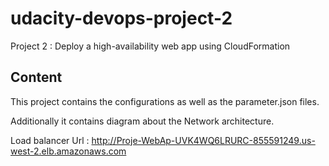 # udacity-devops-project-2

Project 2 : Deploy a high-availability web app using CloudFormation

## Content

This project contains the configurations as well as the parameter.json files.

Additionally it contains diagram about the Network architecture.

Load balancer Url : http://Proje-WebAp-UVK4WQ6LRURC-855591249.us-west-2.elb.amazonaws.com
